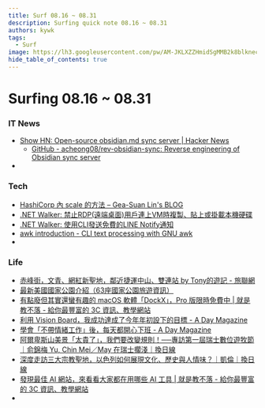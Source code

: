 ```yaml
---
title: Surf 08.16 ~ 08.31
description: Surfing quick note 08.16 ~ 08.31
authors: kywk
tags:
  - Surf
image: https://lh3.googleusercontent.com/pw/AM-JKLXZZHmidSgMMB2k8blkneclNRysPXLr__G7rZ4hPi2sN0jC67PHAbX1MyFj8hQX_MTZ6bwIMPwCyu2fu1bU0ZXSX09eu-OlSDb4U-9haUS_wgnVPLaCM6WQLsRbsnocF8X5Edmt35rDjytljbNEMsaf8A=w800-no?authuser=0
hide_table_of_contents: true
---
```


Surfing 08.16 ~ 08.31
==================

### IT News

- [Show HN: Open-source obsidian.md sync server | Hacker News](https://news.ycombinator.com/item?id=37247767)
	- [GitHub - acheong08/rev-obsidian-sync: Reverse engineering of Obsidian sync server](https://github.com/acheong08/rev-obsidian-sync)
- 


### Tech

- [HashiCorp 內 scale 的方法 – Gea-Suan Lin's BLOG](https://blog.gslin.org/archives/2023/08/22/11306/)
- [.NET Walker: 禁止RDP(遠端桌面)用戶連上VM時複製、貼上或掛載本機硬碟](https://studyhost.blogspot.com/2023/08/rdpvm.html)
- [.NET Walker: 使用CLI發送免費的LINE Notify通知](https://studyhost.blogspot.com/2023/08/cliline-notify.html)
- [awk introduction - CLI text processing with GNU awk](https://learnbyexample.github.io/learn_gnuawk/awk-introduction.html)
- 

### Life

- [赤峰街，文青、網紅新聖地，鄰近捷運中山、雙連站 by Tony的遊記 - 旅聯網](https://www.waytogo.cc/page/87661)
- [最新美國國家公園介紹（63座國家公園旅遊資訊）](https://www.triplife.tw/2023/08/US-National-Parks.html)
- [有點廢但其實還蠻有趣的 macOS 軟體「DockX」，Pro 版限時免費中 | 就是教不落 - 給你最豐富的 3C 資訊、教學網站](https://steachs.com/archives/63485?utm_source=pocket_saves)
- [利用 Vision Board，我成功達成了今年年初設下的目標 - A Day Magazine](https://www.adaymag.com/2023/08/24/vision-board-to-reach-my-goal.html)
- [學會「不帶情緒工作」後，每天都開心下班 - A Day Magazine](https://www.adaymag.com/2023/08/24/work-without-emotion-leave-work-happily-every-day.html)
- [阿爾卑斯山美景「太貴了」，我們要改變規則！──專訪第一屆瑞士數位遊牧節｜俞錦梅 Yu, Chin Mei／May 在瑞士擱淺｜換日線](https://crossing.cw.com.tw/article/18027)
- [深度走訪三大宗教聖地，以色列如何展現文化、歷史與人情味？｜凱倫｜換日線](https://crossing.cw.com.tw/article/18026)
- [發現最佳 AI 網站，來看看大家都在用哪些 AI 工具 | 就是教不落 - 給你最豐富的 3C 資訊、教學網站](https://steachs.com/archives/63509)
- 
